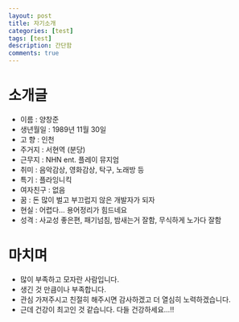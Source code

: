 ```yaml
---
layout: post
title: 자기소개
categories: [test]
tags: [test]
description: 간단함
comments: true
---
```


# 소개글

- 이름 : 양창준
- 생년월일 : 1989년 11월 30일
- 고 향 : 인천
- 주거지 : 서현역 (분당)
- 근무지 : NHN ent. 플레이 뮤지엄
- 취미 : 음악감상, 영화감상, 탁구, 노래방 등
- 특기 : 플라잉니킥
- 여자친구 : 없음
- 꿈 : 돈 많이 벌고 부끄럽지 않은 개발자가 되자
- 현실 : 어렵다... 용어정리가 힘드네요
- 성격 : 사교성 좋은편, 패기넘침, 밤새는거 잘함, 무식하게 노가다 잘함

# 마치며
- 많이 부족하고 모자란 사람입니다.
- 생긴 것 만큼이나 부족합니다.
- 관심 가져주시고 친절히 해주시면 감사하겠고 더 열심히 노력하겠습니다.
- 근데 건강이 최고인 것 같습니다. 다들 건강하세요...!!
